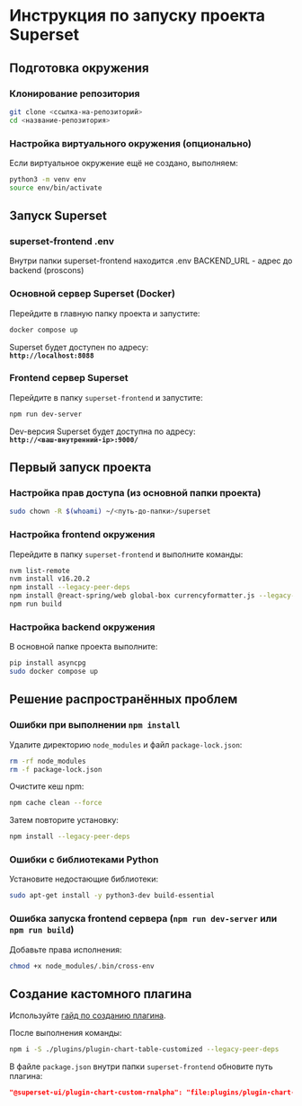 # Инструкция по запуску проекта Superset

## Подготовка окружения

### Клонирование репозитория

```bash
git clone <ссылка-на-репозиторий>
cd <название-репозитория>
```

### Настройка виртуального окружения (опционально)

Если виртуальное окружение ещё не создано, выполняем:

```bash
python3 -m venv env
source env/bin/activate
```

## Запуск Superset

### superset-frontend .env
Внутри папки superset-frontend находится .env
BACKEND_URL - адрес до backend (proscons)


### Основной сервер Superset (Docker)

Перейдите в главную папку проекта и запустите:

```bash
docker compose up
```

Superset будет доступен по адресу:  
**`http://localhost:8088`**

### Frontend сервер Superset

Перейдите в папку `superset-frontend` и запустите:

```bash
npm run dev-server
```

Dev-версия Superset будет доступна по адресу:  
**`http://<ваш-внутренний-ip>:9000/`**

## Первый запуск проекта

### Настройка прав доступа (из основной папки проекта)

```bash
sudo chown -R $(whoami) ~/<путь-до-папки>/superset
```

### Настройка frontend окружения

Перейдите в папку `superset-frontend` и выполните команды:

```bash
nvm list-remote
nvm install v16.20.2
npm install --legacy-peer-deps
npm install @react-spring/web global-box currencyformatter.js --legacy-peer-deps
npm run build
```

### Настройка backend окружения

В основной папке проекта выполните:

```bash
pip install asyncpg
sudo docker compose up
```

## Решение распространённых проблем

### Ошибки при выполнении `npm install`

Удалите директорию `node_modules` и файл `package-lock.json`:

```bash
rm -rf node_modules
rm -f package-lock.json
```

Очистите кеш npm:

```bash
npm cache clean --force
```

Затем повторите установку:

```bash
npm install --legacy-peer-deps
```

### Ошибки с библиотеками Python

Установите недостающие библиотеки:

```bash
sudo apt-get install -y python3-dev build-essential
```

### Ошибка запуска frontend сервера (`npm run dev-server` или `npm run build`)

Добавьте права исполнения:

```bash
chmod +x node_modules/.bin/cross-env
```

## Создание кастомного плагина

Используйте [гайд по созданию плагина](https://www.tetranyde.com/blog/superset-viz-plugin-custom).

После выполнения команды:

```bash
npm i -S ./plugins/plugin-chart-table-customized --legacy-peer-deps
```

В файле `package.json` внутри папки `superset-frontend` обновите путь плагина:

```json
"@superset-ui/plugin-chart-custom-rnalpha": "file:plugins/plugin-chart-custom-rnalpha"
```
